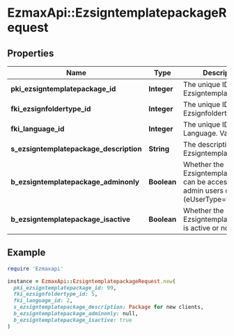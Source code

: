 # EzmaxApi::EzsigntemplatepackageRequest

## Properties

| Name | Type | Description | Notes |
| ---- | ---- | ----------- | ----- |
| **pki_ezsigntemplatepackage_id** | **Integer** | The unique ID of the Ezsigntemplatepackage | [optional] |
| **fki_ezsignfoldertype_id** | **Integer** | The unique ID of the Ezsignfoldertype. |  |
| **fki_language_id** | **Integer** | The unique ID of the Language.  Valid values:  |Value|Description| |-|-| |1|French| |2|English| |  |
| **s_ezsigntemplatepackage_description** | **String** | The description of the Ezsigntemplatepackage |  |
| **b_ezsigntemplatepackage_adminonly** | **Boolean** | Whether the Ezsigntemplatepackage can be accessed by admin users only (eUserType&#x3D;Normal) |  |
| **b_ezsigntemplatepackage_isactive** | **Boolean** | Whether the Ezsigntemplatepackage is active or not |  |

## Example

```ruby
require 'Ezmaxapi'

instance = EzmaxApi::EzsigntemplatepackageRequest.new(
  pki_ezsigntemplatepackage_id: 99,
  fki_ezsignfoldertype_id: 5,
  fki_language_id: 2,
  s_ezsigntemplatepackage_description: Package for new clients,
  b_ezsigntemplatepackage_adminonly: null,
  b_ezsigntemplatepackage_isactive: true
)
```

